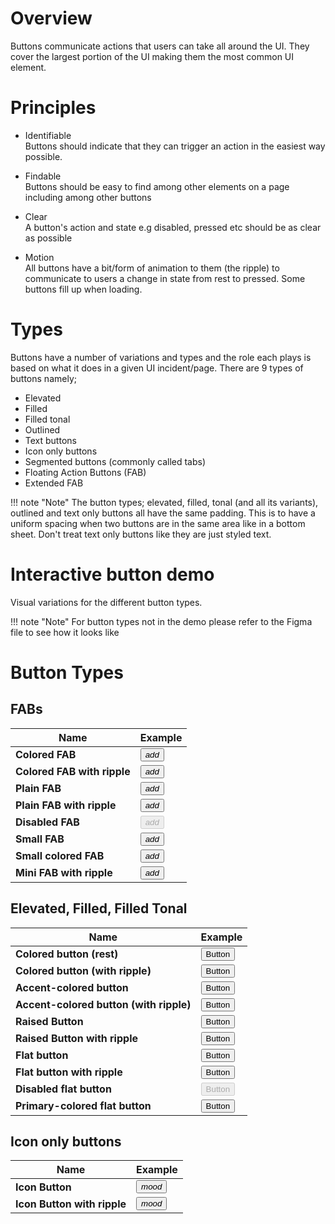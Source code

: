 # Overview
Buttons communicate actions that users can take all around the UI. They cover the largest portion of the UI making them the most common UI element.

# Principles
- Identifiable <br>
Buttons should indicate that they can trigger an action in the easiest way possible.

- Findable <br>
Buttons should be easy to find among other elements on a page including among other buttons

- Clear <br>
A button's action and state e.g disabled, pressed etc should be as clear as possible

- Motion <br>
All buttons have a bit/form of animation to them (the ripple) to communicate to users a change in state from rest to pressed. Some buttons fill up when loading.

# Types
Buttons have a number of variations and types and the role each plays is based on what it does in a given UI incident/page. 
There are 9 types of buttons namely;

- Elevated <br>
- Filled <br>
- Filled tonal <br>
- Outlined <br>
- Text buttons <br>
- Icon only buttons <br>
- Segmented buttons (commonly called tabs) <br>
- Floating Action Buttons (FAB)<br>
- Extended FAB

!!! note "Note"
    The button types; elevated, filled, tonal (and all its variants), outlined and text only buttons all have the same padding. This is to have a uniform spacing when two buttons are in the same area like in a bottom sheet. Don't treat text only buttons like they are just styled text.

# Interactive button demo
Visual variations for the different button types. 

!!! note "Note"
    For button types not in the demo please refer to the Figma file to see how it looks like

# Button Types

## FABs

| Name                | Example                                                                 |
|---------------------|-------------------------------------------------------------------------|
| **Colored FAB**     | <button class="mdl-button mdl-js-button mdl-button--fab mdl-button--colored"><i class="material-icons">add</i></button> |
| **Colored FAB with ripple** | <button class="mdl-button mdl-js-button mdl-button--fab mdl-js-ripple-effect mdl-button--colored"><i class="material-icons">add</i></button> |
| **Plain FAB**       | <button class="mdl-button mdl-js-button mdl-button--fab"><i class="material-icons">add</i></button> |
| **Plain FAB with ripple** | <button class="mdl-button mdl-js-button mdl-button--fab mdl-js-ripple-effect"><i class="material-icons">add</i></button> |
| **Disabled FAB**    | <button class="mdl-button mdl-js-button mdl-button--fab" disabled><i class="material-icons">add</i></button> |
| **Small FAB**       | <button class="mdl-button mdl-js-button mdl-button--fab mdl-button--mini-fab"><i class="material-icons">add</i></button> |
| **Small colored FAB** | <button class="mdl-button mdl-js-button mdl-button--fab mdl-button--mini-fab mdl-button--colored"><i class="material-icons">add</i></button> |
| **Mini FAB with ripple** | <button class="mdl-button mdl-js-button mdl-button--fab mdl-js-ripple-effect mdl-button--mini-fab"><i class="material-icons">add</i></button> |

## Elevated, Filled, Filled Tonal
| Name                | Example                                                                 |
|---------------------|-------------------------------------------------------------------------|
| **Colored button (rest)** | <button class="mdl-button mdl-js-button mdl-button--raised mdl-button--colored">Button</button> |
| **Colored button (with ripple)** | <button class="mdl-button mdl-js-button mdl-js-ripple-effect mdl-button--raised mdl-button--colored">Button</button> |
| **Accent-colored button** | <button class="mdl-button mdl-js-button mdl-button--raised mdl-button--accent">Button</button> |
| **Accent-colored button (with ripple)** | <button class="mdl-button mdl-js-button mdl-button--raised mdl-js-ripple-effect mdl-button--accent">Button</button> |
| **Raised Button**   | <button class="mdl-button mdl-js-button mdl-button--raised">Button</button> |
| **Raised Button with ripple** | <button class="mdl-button mdl-js-button mdl-button--raised mdl-js-ripple-effect">Button</button> |
| **Flat button**     | <button class="mdl-button mdl-js-button">Button</button> |
| **Flat button with ripple** | <button class="mdl-button mdl-js-button mdl-js-ripple-effect">Button</button> |
| **Disabled flat button** | <button class="mdl-button mdl-js-button" disabled>Button</button> |
| **Primary-colored flat button** | <button class="mdl-button mdl-js-button mdl-button--primary">Button</button> |


## Icon only buttons

| Name                | Example                                                                 |
|---------------------|-------------------------------------------------------------------------|
| **Icon Button**     | <button class="mdl-button mdl-js-button mdl-button--icon"><i class="material-icons">mood</i></button> |
| **Icon Button with ripple** | <button class="mdl-button mdl-js-button mdl-button--icon mdl-js-ripple-effect"><i class="material-icons">mood</i></button> |


